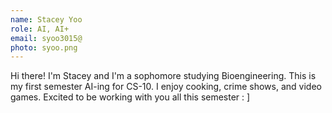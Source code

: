 ```yaml
---
name: Stacey Yoo
role: AI, AI+
email: syoo3015@
photo: syoo.png
---
```

Hi there! I'm Stacey and I'm a sophomore studying Bioengineering. This is my first semester AI-ing for CS-10. I enjoy cooking, crime shows, and video games. Excited to be working with you all this semester : ] 
